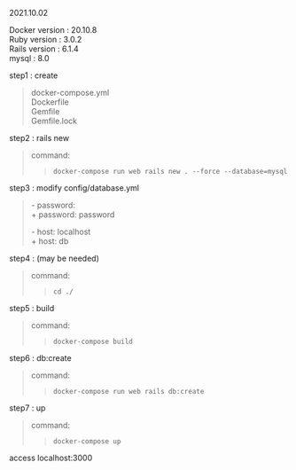 2021.10.02

Docker version : 20.10.8  
Ruby version : 3.0.2  
Rails version : 6.1.4  
mysql : 8.0

step1 : create

> docker-compose.yml  
> Dockerfile  
> Gemfile  
> Gemfile.lock

step2 : rails new

> command:
>
> > `docker-compose run web rails new . --force --database=mysql`

step3 : modify config/database.yml

> \- password:  
> \+ password: password
>
> \- host: localhost  
> \+ host: db

step4 : (may be needed)

> command:
>
> > `cd ./`

step5 : build

> command:
>
> > `docker-compose build`

step6 : db:create

> command:
>
> > `docker-compose run web rails db:create`

step7 : up

> command:
>
> > `docker-compose up`

access localhost:3000
